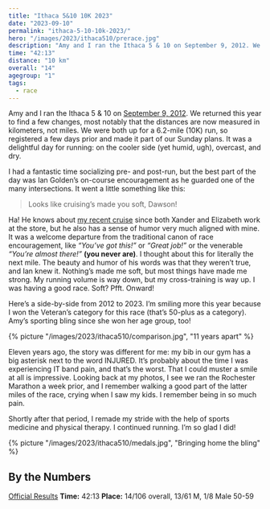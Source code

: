 ```yaml
---
title: "Ithaca 5&10 10K 2023"
date: "2023-09-10"
permalink: "ithaca-5-10-10k-2023/"
hero: "/images/2023/ithaca510/prerace.jpg"
description: "Amy and I ran the Ithaca 5 & 10 on September 9, 2012. We returned this year to find a few changes, most notably that the distances are now measured in kilometers, not miles."
time: "42:13"
distance: "10 km"
overall: "14"
agegroup: "1"
tags:
  - race
---
```


Amy and I ran the Ithaca 5 & 10 on [September 9, 2012](https://skirtrunner.com/race-report/ithaca-510-2012/). We returned this year to find a few changes, most notably that the distances are now measured in kilometers, not miles. We were both up for a 6.2-mile (10K) run, so registered a few days prior and made it part of our Sunday plans. It was a delightful day for running: on the cooler side (yet humid, ugh), overcast, and dry.

I had a fantastic time socializing pre- and post-run, but the best part of the day was Ian Golden’s on-course encouragement as he guarded one of the many intersections. It went a little something like this:

> Looks like cruising’s made you soft, Dawson!

Ha! He knows about [my recent cruise](/cruise-explora-i-by-explora-journeys/) since both Xander and Elizabeth work at the store, but he also has a sense of humor very much aligned with mine. It was a welcome departure from the traditional canon of race encouragement, like _“You’ve got this!”_ or _“Great job!”_ or the venerable _“You’re almost there!”_ **(you never are)**. I thought about this for literally the next mile. The beauty and humor of his words was that they weren’t true, and Ian knew it. Nothing’s made me soft, but most things have made me strong. My running volume is way down, but my cross-training is way up. I was having a good race. Soft? Pfft. Onward!

Here’s a side-by-side from 2012 to 2023. I’m smiling more this year because I won the Veteran’s category for this race (that’s 50-plus as a category). Amy’s sporting bling since she won her age group, too!

{% picture "/images/2023/ithaca510/comparison.jpg", "11 years apart" %}

Eleven years ago, the story was different for me: my bib in our gym has a big asterisk next to the word INJURED. It’s probably about the time I was experiencing IT band pain, and that’s the worst. That I could muster a smile at all is impressive. Looking back at my photos, I see we ran the Rochester Marathon a week prior, and I remember walking a good part of the latter miles of the race, crying when I saw my kids. I remember being in so much pain.

Shortly after that period, I remade my stride with the help of sports medicine and physical therapy. I continued running. I’m so glad I did!

{% picture "/images/2023/ithaca510/medals.jpg", "Bringing home the bling" %}

## By the Numbers

[Official Results](https://fingerlakesrunners.org/race/ithaca-5-10-2023/)
**Time:** 42:13
**Place:** 14/106 overall, 13/61 M, 1/8 Male 50-59

<div class="strava-embed-placeholder" data-embed-type="activity" data-embed-id="9822380824"></div><script src="https://strava-embeds.com/embed.js"></script>

